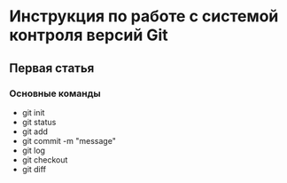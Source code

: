 # Инструкция по работе с системой контроля версий Git

## Первая статья

### Основные команды

* git init
* git status
* git add
* git commit -m "message"
* git log
* git checkout
* git diff


